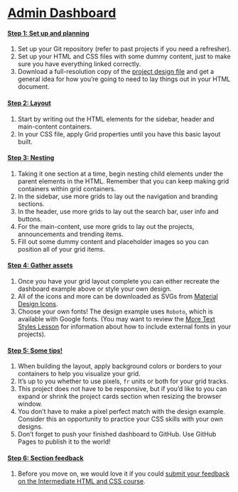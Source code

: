 # [Admin Dashboard](https://www.theodinproject.com/lessons/node-path-intermediate-html-and-css-admin-dashboard#step-1-set-up-and-planning)

#### [Step 1: Set up and planning](#step-1-set-up-and-planning)

1.  Set up your Git repository (refer to past projects if you need a refresher).
2.  Set up your HTML and CSS files with some dummy content, just to make sure you have everything linked correctly.
3.  Download a full-resolution copy of the [project design file](https://cdn.statically.io/gh/TheOdinProject/curriculum/43cc6ab69fdfbef40d431a65677d2144668930ac/intermediate_html_css/grid/project_admin_dashboard/imgs/dashboard-project.png) and get a general idea for how you’re going to need to lay things out in your HTML document.

#### [Step 2: Layout](#step-2-layout)

1.  Start by writing out the HTML elements for the sidebar, header and main-content containers.
2.  In your CSS file, apply Grid properties until you have this basic layout built.

#### [Step 3: Nesting](#step-3-nesting)

1.  Taking it one section at a time, begin nesting child elements under the parent elements in the HTML. Remember that you can keep making grid containers within grid containers.
2.  In the sidebar, use more grids to lay out the navigation and branding sections.
3.  In the header, use more grids to lay out the search bar, user info and buttons.
4.  For the main-content, use more grids to lay out the projects, announcements and trending items.
5.  Fill out some dummy content and placeholder images so you can position all of your grid items.

#### [Step 4: Gather assets](#step-4-gather-assets)

1.  Once you have your grid layout complete you can either recreate the dashboard example above or style your own design.
2.  All of the icons and more can be downloaded as SVGs from [Material Design Icons](https://pictogrammers.com/library/mdi/).
3.  Choose your own fonts! The design example uses `Roboto`, which is available with Google fonts. (You may want to review the [More Text Styles Lesson](https://www.theodinproject.com/lessons/intermediate-html-and-css-more-text-styles) for information about how to include external fonts in your projects).

#### [Step 5: Some tips!](#step-5-some-tips)

1.  When building the layout, apply background colors or borders to your containers to help you visualize your grid.
2.  It’s up to you whether to use pixels, `fr` units or both for your grid tracks.
3.  This project does not have to be responsive, but if you’d like to you can expand or shrink the project cards section when resizing the browser window.
4.  You don’t have to make a pixel perfect match with the design example. Consider this an opportunity to practice your CSS skills with your own designs.
5.  Don’t forget to push your finished dashboard to GitHub. Use GitHub Pages to publish it to the world!

#### [Step 6: Section feedback](#step-6-section-feedback)

1.  Before you move on, we would love it if you could [submit your feedback on the Intermediate HTML and CSS course](https://docs.google.com/forms/d/e/1FAIpQLSf_hNwIjvqcPZyl9Lx41mgJNQKp04qOro03SI8ABw4Zp7U_4w/viewform?usp=sf_link).
